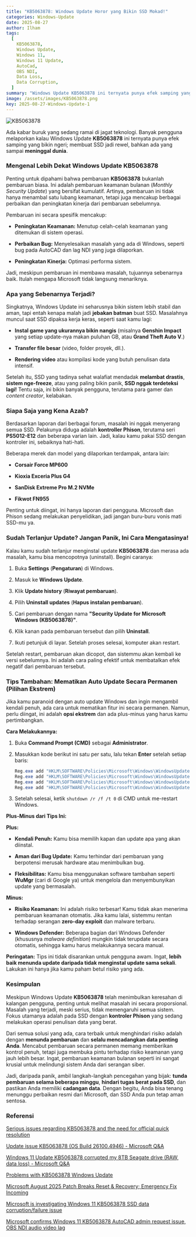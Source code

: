 ```yaml
---
title: "KB5063878: Windows Update Horor yang Bikin SSD Mokad!"
categories: Windows-Update
date: 2025-08-27
author: Ilham
tags:
  [
    KB5063878,
    Windows Update,
    Windows 11,
    Windows 11 Update,
    AutoCad,
    OBS NDI,
    Data Loss,
    Data Corruption,
  ]
summary: "Windows Update KB5063878 ini ternyata punya efek samping yang bikin ngeri. membuat SSD jadi rewel, bahkan ada yang sampai meninggal dunia."
image: /assets/images/KB5063878.png
key: 2025-08-27-Windows-Update-1
---
```


![KB5063878](/assets/images/KB5063878.png "KB5063878")

Ada kabar buruk yang sedang ramai di jagat teknologi. Banyak pengguna melaporkan kalau Windows Update **KB5063878** ini ternyata punya efek samping yang bikin ngeri; membuat SSD jadi rewel, bahkan ada yang sampai **meninggal dunia**.

### **Mengenal Lebih Dekat Windows Update KB5063878**

Penting untuk dipahami bahwa pembaruan **KB5063878** bukanlah pembaruan biasa. Ini adalah pembaruan keamanan bulanan (_Monthly Security Update_) yang bersifat kumulatif. Artinya, pembaruan ini tidak hanya menambal satu lubang keamanan, tetapi juga mencakup berbagai perbaikan dan peningkatan kinerja dari pembaruan sebelumnya.

Pembaruan ini secara spesifik mencakup:

- **Peningkatan Keamanan:** Menutup celah-celah keamanan yang ditemukan di sistem operasi.

- **Perbaikan Bug:** Menyelesaikan masalah yang ada di Windows, seperti bug pada AutoCAD dan lag NDI yang juga dilaporkan.

- **Peningkatan Kinerja:** Optimasi performa sistem.

Jadi, meskipun pembaruan ini membawa masalah, tujuannya sebenarnya baik. Itulah mengapa Microsoft tidak langsung menariknya.

### **Apa yang Sebenarnya Terjadi?**

Singkatnya, Windows Update ini seharusnya bikin sistem lebih stabil dan aman, tapi entah kenapa malah jadi **jebakan batman** buat SSD. Masalahnya muncul saat SSD dipaksa kerja keras, seperti saat kamu lagi:

- **Instal game yang ukurannya bikin nangis** (misalnya **Genshin Impact** yang setiap update-nya makan puluhan GB, atau **Grand Theft Auto V**.)

- **Transfer file besar** (video, folder proyek, dll.).

- **Rendering video** atau kompilasi kode yang butuh penulisan data intensif.

Setelah itu, SSD yang tadinya sehat walafiat mendadak **melambat drastis**, **sistem nge-freeze**, atau yang paling bikin panik, **SSD nggak terdeteksi lagi!** Tentu saja, ini bikin banyak pengguna, terutama para gamer dan _content creator_, kelabakan.

### **Siapa Saja yang Kena Azab?**

Berdasarkan laporan dari berbagai forum, masalah ini nggak menyerang semua SSD. Pelakunya diduga adalah **kontroller Phison**, terutama seri **PS5012-E12** dan beberapa varian lain. Jadi, kalau kamu pakai SSD dengan kontroler ini, sebaiknya hati-hati.

Beberapa merek dan model yang dilaporkan terdampak, antara lain:

- **Corsair Force MP600**

- **Kioxia Exceria Plus G4**

- **SanDisk Extreme Pro M.2 NVMe**

- **Fikwot FN955**

Penting untuk diingat, ini hanya laporan dari pengguna. Microsoft dan Phison sedang melakukan penyelidikan, jadi jangan buru-buru vonis mati SSD-mu ya.

### **Sudah Terlanjur Update? Jangan Panik, Ini Cara Mengatasinya!**

Kalau kamu sudah terlanjur menginstal update **KB5063878** dan merasa ada masalah, kamu bisa mencopotnya (uninstall). Begini caranya:

1. Buka **Settings** (**Pengaturan**) di Windows.

2. Masuk ke **Windows Update**.

3. Klik **Update history** (**Riwayat pembaruan**).

4. Pilih **Uninstall updates** (**Hapus instalan pembaruan**).

5. Cari pembaruan dengan nama **"Security Update for Microsoft Windows (KB5063878)"**.

6. Klik kanan pada pembaruan tersebut dan pilih **Uninstall**.

7. Ikuti petunjuk di layar. Setelah proses selesai, komputer akan restart.

Setelah restart, pembaruan akan dicopot, dan sistemmu akan kembali ke versi sebelumnya. Ini adalah cara paling efektif untuk membatalkan efek negatif dari pembaruan tersebut.

### **Tips Tambahan: Mematikan Auto Update Secara Permanen (Pilihan Ekstrem)**

Jika kamu paranoid dengan auto update Windows dan ingin mengambil kendali penuh, ada cara untuk mematikan fitur ini secara permanen. Namun, perlu diingat, ini adalah **opsi ekstrem** dan ada plus-minus yang harus kamu pertimbangkan.

**Cara Melakukannya:**

1. Buka **Command Prompt (CMD)** sebagai **Administrator**.

2. Masukkan kode berikut ini satu per satu, lalu tekan **Enter** setelah setiap baris:

   ```powershell
   Reg.exe add "HKLM\SOFTWARE\Policies\Microsoft\Windows\WindowsUpdate\AU" /v "NoAutoUpdate" /t REG_DWORD /d "0" /f
   Reg.exe add "HKLM\SOFTWARE\Policies\Microsoft\Windows\WindowsUpdate\AU" /v "AUOptions" /t REG_DWORD /d "2" /f
   Reg.exe add "HKLM\SOFTWARE\Policies\Microsoft\Windows\WindowsUpdate\AU" /v "ScheduledInstallDay" /t REG_DWORD /d "0" /f
   Reg.exe add "HKLM\SOFTWARE\Policies\Microsoft\Windows\WindowsUpdate\AU" /v "ScheduledInstallTime" /t REG_DWORD /d "3" /f
   ```

3. Setelah selesai, ketik `shutdown /r /f /t 0` di CMD untuk me-restart Windows.

**Plus-Minus dari Tips Ini:**

**Plus:**

- **Kendali Penuh:** Kamu bisa memilih kapan dan update apa yang akan diinstal.

- **Aman dari Bug Update:** Kamu terhindar dari pembaruan yang berpotensi merusak hardware atau menimbulkan bug.

- **Fleksibilitas:** Kamu bisa menggunakan software tambahan seperti **WuMgr** (cari di Google ya) untuk mengelola dan menyembunyikan update yang bermasalah.

**Minus:**

- **Risiko Keamanan:** Ini adalah risiko terbesar! Kamu tidak akan menerima pembaruan keamanan otomatis. Jika kamu lalai, sistemmu rentan terhadap serangan **zero-day exploit** dan malware terbaru.

- **Windows Defender:** Beberapa bagian dari Windows Defender (khususnya _malware definition_) mungkin tidak terupdate secara otomatis, sehingga kamu harus melakukannya secara manual.

**Peringatan:** Tips ini tidak disarankan untuk pengguna awam. Ingat, **lebih baik menunda update daripada tidak menginstal update sama sekali**. Lakukan ini hanya jika kamu paham betul risiko yang ada.

### **Kesimpulan**

Meskipun Windows Update **KB5063878** telah menimbulkan keresahan di kalangan pengguna, penting untuk melihat masalah ini secara proporsional. Masalah yang terjadi, meski serius, tidak memengaruhi semua sistem. Fokus utamanya adalah pada SSD dengan **kontroler Phison** yang sedang melakukan operasi penulisan data yang berat.

Dari semua solusi yang ada, cara terbaik untuk menghindari risiko adalah dengan **menunda pembaruan** dan **selalu mencadangkan data penting Anda**. Mencabut pembaruan secara permanen memang memberikan kontrol penuh, tetapi juga membuka pintu terhadap risiko keamanan yang jauh lebih besar. Ingat, pembaruan keamanan bulanan seperti ini sangat krusial untuk melindungi sistem Anda dari serangan siber.

Jadi, daripada panik, ambil langkah-langkah pencegahan yang bijak: **tunda pembaruan selama beberapa minggu**, **hindari tugas berat pada SSD**, dan pastikan Anda memiliki **cadangan data**. Dengan begitu, Anda bisa tenang menunggu perbaikan resmi dari Microsoft, dan SSD Anda pun tetap aman sentosa.

### **Referensi**

[Serious issues regarding KB5063878 and the need for official quick resolution](https://learn.microsoft.com/en-us/answers/questions/5529461/serious-issues-regarding-kb5063878-and-the-need-fo)

[Update issue KB5063878 (OS Build 26100.4946) - Microsoft Q&amp;A](<https://learn.microsoft.com/en-us/answers/questions/5534483/update-issue-kb5063878-(os-build-26100-4946)>)

[Windows 11 Update KB5063878 corrupted my 8TB Seagate drive (RAW, data loss) - Microsoft Q&amp;A](https://learn.microsoft.com/en-us/answers/questions/5534282/windows-11-update-kb5063878-corrupted-my-8tb-seaga)

[Problems with KB5063878 Windows Update](https://learn.microsoft.com/en-us/answers/questions/5527173/problems-with-kb5063878-windows-update)

[Microsoft August 2025 Patch Breaks Reset & Recovery; Emergency Fix Incoming](https://windowsforum.com/threads/microsoft-august-2025-patch-breaks-reset-recovery-emergency-fix-incoming.378139/)

[Microsoft is investigating Windows 11 KB5063878 SSD data corruption/failure issue](https://www.windowslatest.com/2025/08/20/microsoft-is-investigating-windows-11-kb5063878-ssd-data-corruption-failure-issue/)

[Microsoft confirms Windows 11 KB5063878 AutoCAD admin request issue, OBS NDI audio video lag](https://www.windowslatest.com/2025/08/23/microsoft-admits-windows-11-kb5063878-autocad-admin-request-issue-obs-ndi-audio-video-lag/)

